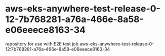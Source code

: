 # aws-eks-anywhere-test-release-0-12-7b768281-a76a-466e-8a58-e06eeece8163-34
repository for use with E2E test job aws-eks-anywhere-test-release-0-12:7b768281-a76a-466e-8a58-e06eeece8163-34
